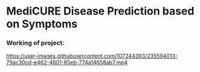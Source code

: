 # MediCURE Disease Prediction based on Symptoms



### Working of project:

https://user-images.githubusercontent.com/107244393/235594013-79ac30cd-e462-4601-85eb-774a14658ab7.mp4



